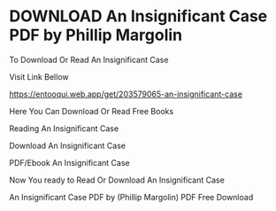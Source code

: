 # DOWNLOAD An Insignificant Case PDF by Phillip Margolin

To Download Or Read An Insignificant Case

Visit Link Bellow

https://entooqui.web.app/get/203579065-an-insignificant-case

Here You Can Download Or Read Free Books

Reading An Insignificant Case

Download An Insignificant Case

PDF/Ebook An Insignificant Case

Now You ready to Read Or Download An Insignificant Case

An Insignificant Case PDF by (Phillip Margolin) PDF Free Download
